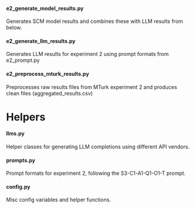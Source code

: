 #### e2_generate_model_results.py
Generates SCM model results and combines these with LLM results from below.

#### e2_generate_llm_results.py
Generates LLM results for experiment 2 using prompt formats from e2_prompt.py

#### e2_preprocess_mturk_results.py
Preprocesses raw results files from MTurk experiment 2 and produces clean files (aggregated_results.csv)

# Helpers

#### llms.py
Helper classes for generating LLM completions using different API vendors.

#### prompts.py
Prompt formats for experiment 2, following the S3-C1-A1-Q1-O1-T prompt.

#### config.py
Misc config variables and helper functions.
